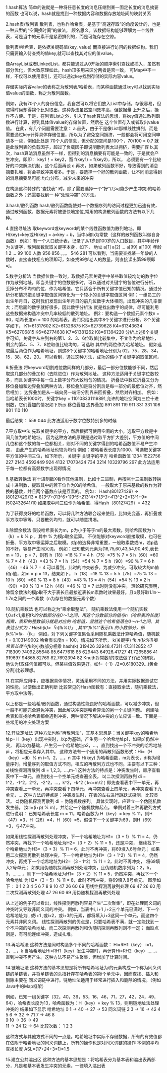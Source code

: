 1.hash算法
  简单的说就是一种将任意长度的消息压缩到某一固定长度的消息摘要的函数
  也可以说，hash就是找到一种数据内容和数据存放地址间的映射关系

2.hash表/散列表
  散列表，也称作哈希表，是基于“高速存取”的角度设计的，也是一种典型的“空间换时间”的做法。
  顾名思义，该数据结构能够理解为一个线性表，可是当中的元素不是紧密排列的，而是可能存在空隙。

  散列表/哈希表，是依据关键码值(key, value) 而直接进行访问的数据结构。我们只需要输入待查找的值key,就可以查找其对应的值value。

  像ArrayList或者LinkedList，都只能通过从0开始的顺序索引查找或插入，虽然有部分优化，但大致原理如此，hash顶多用来区分两者是否一致，
  可Map中不一样，不仅可以使用索引，还可以通过key找到存储的实际内容value。

  存储实际内容value的表称之为散列表/哈希表，而某种函数通过key可以找到实际值value的函数，称之为散列函数。

  例如，我有70个人的身份信息，我自然可以将它们放入List中存储，存很容易，但取得时候却得挨个比对取出，这种办法虽然空间效率高，但数据量
  上升之后，操作不方便。于是，在列表List之外，引入了hash算法的思想，将key值通过散列函数进行计算，得到具体值value的存储位置，然后在
  这个位置存入或者取出value值。
  在此，有几个问题需要注意：
  a.首先，由于不是像List那样线性排列，而是需要通过key计算具体存储位置，所以为了避免空间拥挤，一般都会将可用空间申请多一些，例如此处是
    70个人的信息，但分配的空间是100个，70/100 = 0.7 就是此散列表的负载因子，超过了负载因子即说明散列表太过拥挤，需要扩容
  b.其次，hash算法消息虽然不一样，但得到的消息摘要有可能是一致的，于是就会产生冲突，即即： key1！= key2，而  f(key1) = f(key2)，所以，
    必须要有一个比较好的冲突解决机制，这个后面再谈
  c.再次，如果散列函数不好，导致得到的消息摘要扎堆，将会导致冲突增多。于是，要选择一个好的散列函数，让不同消息得到的消息摘要尽可能
    均匀分布，减少未来的冲突

  在构造这种特殊的“查找表” 时，除了需要选择一个“好”(尽可能少产生冲突)的哈希函数之外；还需要找到一 种“处理冲突” 的方法。

3.hash/散列函数
  hash/散列函数能使对一个数据序列的访问过程更加迅速有效，通过散列函数，数据元素将被更快地定位,常用的构造散列函数的方法有以下几种。


4.直接寻址法
  取keyword或keyword的某个线性函数值为散列地址。即H(key)=key或H(key) = a•key + b，当中a和b为常数（这样的散列函数叫做自身函数）
  例如：有一个人口统计表，记录了从1岁到100岁的人口数目，其中年龄作为关键字，散列函数就取关键字本身，如下，
	地址	a[1]	a[2]	...	a[99]	a[100]
	年龄	1	2	...	99	100
	人数	956	856	。。。	546	281
  可以看到，当需要查找某一年龄的人数时，直接查找相应的项即可，如查找99岁老人的数量，则直接读出第99项即可。


5.数字分析法
  当数据位数一致时，取数据元素关键字中某些取值较均匀的数字位作为散列地址。即当关键字的位数很多时，可以通过对关键字的各位进行分析，
  丢掉分布不均匀的位，作为哈希值。它只适合于所有关键字值已知的情况。通过分析分布情况把关键字取值区间转化为一个较小的关键字取值区间
  例1：一组员工的出生年月日，这时我们发现出生年月日的前几位数字大体相同，出现冲突的几率很大；而后面的数字就好很多，因此数字分析法
      就是找出数字的规律，尽可能利用这些数据来构造冲突中几率较低的散列地址。
  例2：要构造一个数据元素个数n = 80，哈希长度m = 100 的哈希表，我们只给出其中8个关键字进行分析，8个关键字如下，
      K1=61317602    K2=61326875    K3=62739628     K4=61343634    K5=62706815    K6=62774638    K7=61381262    K8=61394220
      分析上述8个关键字可知，关键字从左到右的第1、2、3、6位取值比较集中，不宜作为哈希地址，剩余的第4、5、7、8位取值比较均匀，可选取
      其中的两位作为哈希地址。
      假如选取最后两位作为哈希地址，则这8个关键字的哈希地址分别为 02，75，28，34，15，38，62，20。
  可以看到，通过这种方法，成功的缩小了关键字的取值区间。


6.折叠法
  将keyword切割成位数同样的几部分，最后一部分位数能够不同，然后取这几部分的叠加和（去除进位）作为散列地址。
  这种方法适用于关键字位数较多，而且关键字中每一位上数字分布大致均匀的情况。
  折叠法中数位折叠又分为移位叠加和边界叠加两种方法，移位叠加是将分割后是每一部分的最低位对齐，然后相加；
  边界叠加是从一端向另一端沿分割界来回折叠，然后对齐相加。
  例如：当哈希表长1000时，关键字key = 110108331119891,允许的地址空间为三位十进制数，它们叠加的情况如下所示
		移位叠加			边界叠加
		891				891
   		119				911
		331				331
		108				801
		110				110

   最后结果：	559				044
  此方法适用于数字位数特别多的时候


7.平方取中法
  先取关键字的平方，然后根据可使用空间的大小，选取平方数是中间几位为哈希地址。
  因为这种方法的原理是通过取平方扩大差别，平方值的中间几位和这个数的每一位都相关，则对不同的关键字得到的哈希函数值不易产生冲突，
  由此产生的哈希地址也较为均匀
  例如：若哈希表长度为1000，可选取关键字平方值的中间三位，如下所示，
	关键字		关键字的平方		哈希函数值
 	1234		1522756			227
	2143		4592449			924
	4132		17073424		734
	3214		10329796		297
  此方法适用于每一位都有高频数字出现得情况


8.基数转换法
  将十进制数X看作其他进制，比如十三进制，再按照十三进制数转换成十进制数，提取其中的若干位作为X的哈希值。
  一般取大于原来基数的数作为转换的基数，并且两个基数应该是互素的。
  例如：
  Hash(80127429) => (80127429)13 = 8*13^7+0*13^6+1*13^5+2*13^4+7*13^3+4*13^2+2*13^1+9=(502432641)10
  如果取中间三位作为哈希值，得Hash（80127429）= 432

  为了获得良好的哈希函数，可以将几种方法联合起来使用，比如先变基，再折叠或平方取中等等，只要散列均匀，就可以随意拼凑。
  

9.除留余数法
  假设哈希表长为m，p为小于等于m的最大素数，则哈希函数为 h（k）= k  %  p ，其中 % 为模p取余运算。
  不仅能够对keyword直接取模，也可在折叠、平方取中等运算之后取模。对p的选择非常重要，一般取素数或m，若p选的不好，容易产生同义词。
  例如：已知散列元素为(18,75,60,43,54,90,46),表长 m = 10， p = 7，则有
	h（18）=18  %  7  =  4
 	h（75）=75  %  7  =  5
	h（60）=60  %  7  =  4
	h（43）=43  %  7  =  1
	h（54）=54  %  7  =  5
	h（90）=90  %  7  =  6
	h（46）=46  %  7  =  4
  可以看到，此时的冲突较多，为减少冲突，可取较大的m值和p值，如m = p = 13，结果如下，
	h（18）=18  %  13  =  5
 	h（75）=75  %  13  =  10
	h（60）=60  %  13  =  8
	h（43）=43  %  13  =  4
	h（54）=54  %  13  =  2
	h（90）=90  %  13  =  12
	h（46）=46  %  13  =  7
  此时则没有冲突。
  理论研究表明，除留余数法的模p取不大于表长且最接近表长m素数时效果最好，且p最好取1.1n～1.7n之间的一个素数（n为存在的数据元素个数）


10.随机乘数法
  也可以称之为“乘余取整法”。
  随机乘数法使用一个随机实数f,0≤f<1,乘积f*k的分数部分在0～1之间，用这个分数部分的值与n（哈希表的长度）相乘，乘积的整数部分就是对应的
  哈希值，显然这个哈希值落在0～n-1之间。其表达公式为：Hash(k)=「n*(f*k%1)」 ,其中“f*k%1”表示f*k 的小数部分，即f*k%1=f*k-「f*k」
  例如，对下列关键字值集合采用随机乘数法计算哈希值，随机数 f = 0.103149002 哈希表长度n = 100，情况如下所示，
	k(关键字)	f*k		n*(f*k%1)哈希表长度与f*k的小数部分相乘	hash(k)
 	319426		32948.47311	47.3112852				47
	718309		74092.85648	85.6477618				85
	629443		64926.41727	41.7265886				41
	919697		94865.82769	82.7692394				82
  Knuth对常数f的取法做了仔细的研究，他认为f取任何值都可以，但某些值效果更好。如f=（-1）/2=0.6180329...(黄金分割)比较理想。


11.在实际应用中，应根据具体情况，灵活采用不同的方法，并用实际数据测试它的性能，以便做出正确判断
  比较常见的Hash函数有：直接取余法，随机乘数法，平方取中法等。

  以上都是一些哈希/散列函数，通过构造性能良好的哈希函数，可以减少冲突，但一般不可能完全避免冲突，因此解决冲突是哈希算法的另一个关键问题。
  创建哈希表和查找哈希表都会遇到冲突，两种情况下解决冲突的方法应该一致。下面是一些常用的冲突处理方案



12.开放定址法
  这种方法也称“再散列法”，其基本思想是：当关键字key的哈希地址p=H（key）出现冲突时，以p为基础，产生另一个哈希地址p1，如果p1仍然冲突，
  再以p为基础，产生另一个哈希地址p2，…，直到找出一个不冲突的哈希地址pi ，将相应元素存入其中。
  这种方法有一个通用的再散列函数形式：Hi=（H（key）+di）% m   i=1，2，…，n
  其中 H(key) 为哈希函数，m为表长，di称为增量序列。增量序列的取值方式不同，相应的再散列方式也不同。主要有以下三种：
  a)线性探测再散列
    di = 1,2,3，...,m-1
    这种方法的特点是：冲突发生时，顺序查看表中下一单元，直到找出一个空单元或查遍全表。
  b)二次探测再散列
    di = 1^2，-1^2，2^2，-2^2，…，k^2，-k^2    ( k<=m/2 )
    即先查看表中下一单元，再冲突查看上一单元，再冲突查看下四单元，再冲突查看上四单元，再冲突查看下九单元，...
    这种方法的特点是：冲突发生时，在表的左右进行跳跃式探测，比较灵活。
  c)伪随机探测再散列
    di = 伪随机数序列。
    具体实现时，应建立一个伪随机数发生器，（如i=(i+p) % m），并给定一个随机数做起点。
  举例对着三种再散列方式进行说明：
  已知哈希表长度 m = 11，哈希函数为 H（key）= key  %  11，则H（47）=3，H（26）=4，H（60）=5，假设下一个关键字为69，则H（69）=3，与47冲突。

  如果用线性探测再散列处理冲突，下一个哈希地址为H1=（3 + 1）% 11 = 4，仍然冲突，再找下一个哈希地址为H2=（3 + 2）% 11 = 5，还是冲突，
    继续找下一个哈希地址为H3=（3 + 3）% 11 = 6，此时不再冲突，将69填入6号单元；
  如果用二次探测再散列处理冲突，下一个哈希地址为H1=（3 + 1^2）% 11 = 4，仍然冲突，再找下一个哈希地址为H2=（3 - 1^2）% 11 = 2，此时不再冲突，
    将69填入2号单元；
  如果用伪随机探测再散列处理冲突，且伪随机数序列为：2，5，9，……..，则下一个哈希地址为H1=（3 + 2）% 11 = 5，仍然冲突，再找下一个哈希地址
    为H2=（3 + 5）% 11 = 8，此时不再冲突，将69填入8号单元。
  图示如下：
	0   1   2   3   4   5   6   7   8   9   10
    		    47  26  60	69			用线性探测再散列处理
 		69  47  26  60				用二次探测再散列处理
		    47  26  60	        69		用伪随机探测再散列处理

  从上述的例子可以看出，线性探测再散列容易产生“二次聚集”，即在处理同义词的冲突时又导致非同义词的冲突。
  例如，当表中i, i+1 ,i+2三个单元已满时，下一个哈希地址为i, 或i+1 ,或i+2，或i+3的元素，都将填入i+3这同一个单元，而这四个元素并非同义词。
  线性探测再散列的优点是，只要哈希表不满，就一定能找到一个不冲突的哈希地址，而二次探测再散列和伪随机探测再散列则不一定；
  而缺点则是，有可能连续冲突，造成扎堆。


13.再哈希法
  这种方法是同时构造多个不同的哈希函数：
    Hi=RH1（key）  i=1，2，…，k
  当哈希地址Hi=RH1（key）发生冲突时，再计算Hi=RH2（key）……，直到冲突不再产生。这种方法不易产生聚集，但增加了计算时间。


14.链地址法
  这种方法的基本思想是将所有哈希地址为i的元素构成一个称为同义词链的单链表，并将单链表的头指针存在哈希表的第i个单元中，因而查找、插入和删除主要在
  同义词链中进行。链地址法适用于经常进行插入和删除的情况。（例如Java中的Map框架）

  例如，已知一组关键字（32，40，36，53，16，46，71，27，42，24，49，64），哈希表长度为13，哈希函数为：H（key）= key % 13，则用链地址法处理冲突的
    结果如下显示
		哈希地址
		0
		1    -> 40    -> 27    -> 53	同义词链
		2
		3    -> 16    -> 42
		4
		5
		6    -> 32    -> 71
		7    -> 46
		8	
		9
		10   -> 36    -> 49  
		11   -> 24
		12   -> 64
    	比较次数：	1	2	3
	
  这种方式与其他方式不同的一点是，哈希地址中实际不存储数据，所有的有效值都在依附于哈希地址的同义词链上，所有的操作也是对同义词链的操作
  本例的平均查找长度 ASL=(1*7+2*4+3*1)=1.5


15.建立公共溢出区
  这种方法的基本思想是：将哈希表分为基本表和溢出表两部分，凡是和基本表发生冲突的元素，一律填入溢出表

  
  
